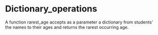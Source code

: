 # Dictionary_operations
A function rarest_age accepts as a parameter a dictionary from  students' the names to their ages and returns the rarest occurring age.
